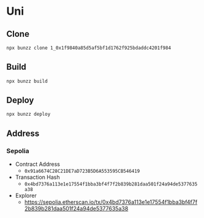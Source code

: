# Uni

## Clone

```sh
npx bunzz clone 1_0x1f9840a85d5af5bf1d1762f925bdaddc4201f984
```

## Build

```sh
npx bunzz build
```

## Deploy

```sh
npx bunzz deploy
```

## Address

### Sepolia

- Contract Address
  - `0x91a6674C28C21DE7aD723B5D6A553595CB546419`
- Transaction Hash
  - `0x4bd7376a113e1e17554f1bba3bf4f7f2b839b281daa501f24a94de5377635a38`
- Explorer
  - https://sepolia.etherscan.io/tx/0x4bd7376a113e1e17554f1bba3bf4f7f2b839b281daa501f24a94de5377635a38
